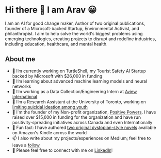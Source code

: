 # Hi there 👋 I am Arav 😀

I am an AI for good change maker, Author of two original publications, founder of a Microsoft-backed Startup, Environmental Activist, and philanthropist. I aim to help solve the world's biggest problems using emerging technologies, creating projects to disrupt and redefine industries, including education, healthcare, and mental health.

## About me
- 🔭 I’m currently working on TurtleShell, my Tourist Safety AI Startup backed by Microsoft with $26,000 in funding
- 🌱 I’m learning about advanced machine learning models and neural networks
- 🏢 I’m working as a Data Collection/Engineering Intern at [Aview International](https://aviewint.com/)
- 🤔 I’m a Research Assistant at the University of Toronto, working on [limiting suicidal ideation among youth](https://medium.com/@aravmathur23/an-implication-of-artificial-intelligence-to-limit-cases-of-suicidal-attempts-c9338777eaf6)
- 💬 I'm the founder of my Non-profit organization, [Positive Powers](https://positivepowers.vercel.app/). I have raised over $15,000 in funding for the organization and have run positivity-spreading initiatives across Canada and even Internationally
- 📖 Fun fact: I have authored [two original dystopian-style novels](https://www.amazon.ca/Unforged-Truth-Rebellion-against-Injustice-ebook/dp/B08HGHGSD9) available on Amazon's Kindle across the world
- 📫 I also write about my projects/experiences on Medium; feel free to leave a [follow](https://medium.com/@aravmathur23)
- 📄 Please feel free to connect with me on [LinkedIn](https://www.linkedin.com/in/arav-m-0567bb26a/)!
